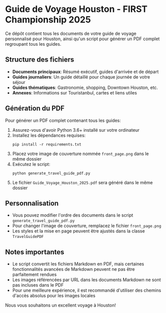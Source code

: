 # Guide de Voyage Houston - FIRST Championship 2025

Ce dépôt contient tous les documents de votre guide de voyage personnalisé pour Houston, ainsi qu'un script pour générer un PDF complet regroupant tous les guides.

## Structure des fichiers

- **Documents principaux**: Résumé exécutif, guides d'arrivée et de départ
- **Guides journaliers**: Un guide détaillé pour chaque journée de votre séjour
- **Guides thématiques**: Gastronomie, shopping, Downtown Houston, etc.
- **Annexes**: Informations sur Touristanbul, cartes et liens utiles

## Génération du PDF

Pour générer un PDF complet contenant tous les guides:

1. Assurez-vous d'avoir Python 3.6+ installé sur votre ordinateur
2. Installez les dépendances requises:
   ```
   pip install -r requirements.txt
   ```
3. Placez votre image de couverture nommée `front_page.png` dans le même dossier
4. Exécutez le script:
   ```
   python generate_travel_guide_pdf.py
   ```
5. Le fichier `Guide_Voyage_Houston_2025.pdf` sera généré dans le même dossier

## Personnalisation

- Vous pouvez modifier l'ordre des documents dans le script `generate_travel_guide_pdf.py`
- Pour changer l'image de couverture, remplacez le fichier `front_page.png`
- Les styles et la mise en page peuvent être ajustés dans la classe `TravelGuidePDF`

## Notes importantes

- Le script convertit les fichiers Markdown en PDF, mais certaines fonctionnalités avancées de Markdown peuvent ne pas être parfaitement rendues
- Les images référencées par URL dans les documents Markdown ne sont pas incluses dans le PDF
- Pour une meilleure expérience, il est recommandé d'utiliser des chemins d'accès absolus pour les images locales

Nous vous souhaitons un excellent voyage à Houston!
